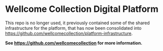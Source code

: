 # Wellcome Collection Digital Platform

This repo is no longer used, it previously contained some of the shared infrastructure for the platform, that has now been consolidated into https://github.com/wellcomecollection/platform-infrastructure.

**See https://github.com/wellcomecollection for more information.**
